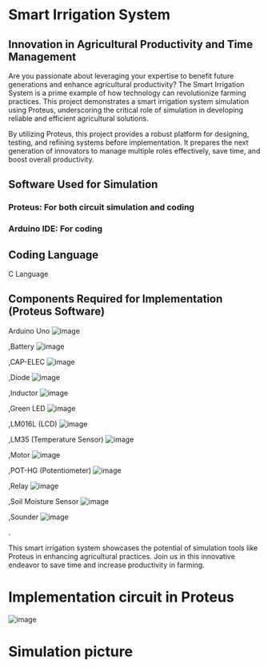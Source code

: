 # Smart Irrigation System
## Innovation in Agricultural Productivity and Time Management
Are you passionate about leveraging your expertise to benefit future generations and enhance agricultural productivity? The Smart Irrigation System is a prime example of how technology can revolutionize farming practices. This project demonstrates a smart irrigation system simulation using Proteus, underscoring the critical role of simulation in developing reliable and efficient agricultural solutions.

By utilizing Proteus, this project provides a robust platform for designing, testing, and refining systems before implementation. It prepares the next generation of innovators to manage multiple roles effectively, save time, and boost overall productivity.

## Software Used for Simulation
### Proteus: For both circuit simulation and coding
### Arduino IDE: For coding
## Coding Language
C Language
## Components Required for Implementation (Proteus Software)
Arduino Uno ![image](https://github.com/user-attachments/assets/69a767e7-789d-4f86-8088-0a30226bebd6)




,Battery ![image](https://github.com/user-attachments/assets/730b266e-b659-4fa8-ae1c-0bfcb7386dc1)




,CAP-ELEC ![image](https://github.com/user-attachments/assets/0e042602-07fd-4d1c-9b22-dd9c26f81118)




,Diode ![image](https://github.com/user-attachments/assets/65be6803-7718-440d-83ff-3085e51b236e)




,Inductor ![image](https://github.com/user-attachments/assets/4d625c72-75f0-4357-8ce9-313b8e7bc2e5)




,Green LED ![image](https://github.com/user-attachments/assets/223ca2aa-c9ad-48a4-9c26-9d787a0d01be)




,LM016L (LCD) ![image](https://github.com/user-attachments/assets/cc3bdfbd-6684-46e8-b4c9-64dd3cadbd99)




,LM35 (Temperature Sensor) ![image](https://github.com/user-attachments/assets/50a93776-2f34-4575-8cd3-ec26077f2cf3)




,Motor ![image](https://github.com/user-attachments/assets/e9319ec0-07fa-4a51-a426-26e948a827c5)




,POT-HG (Potentiometer) ![image](https://github.com/user-attachments/assets/14708c5b-da42-4f19-966c-8f05fcdfc1d4)




,Relay ![image](https://github.com/user-attachments/assets/754bd09f-295f-4c2f-853a-7357148d0598)




,Soil Moisture Sensor ![image](https://github.com/user-attachments/assets/47015d68-4ba0-40e1-8e9a-4fa5c9d2bb19)




,Sounder ![image](https://github.com/user-attachments/assets/6392702c-2504-453e-917a-6858d3788ed3)


.

 This smart irrigation system showcases the potential of simulation tools like Proteus in enhancing agricultural practices. Join us in this innovative endeavor to save time and increase productivity in farming.

# Implementation circuit in Proteus
![image](https://github.com/user-attachments/assets/7edfc15e-320b-4e56-92a2-66e046b55093)

# Simulation picture
